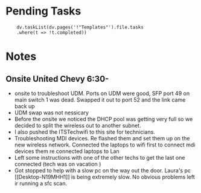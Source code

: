 
# Pending Tasks
```dataviewjs
	dv.taskList(dv.pages('!"Templates"').file.tasks
	.where(t => !t.completed))
```

# Notes


## Onsite United Chevy 6:30-
- onsite to troubleshoot UDM. Ports on UDM were good, SFP port 49 on main switch 1 was dead. Swapped it out to port 52 and the link came back up
- UDM swap was not nessicary
- Before the onsite we noticed the DHCP pool was getting very full so we decided to split the wireless out to another subnet.
- I also pushed the ITSTechwifi to this site for technicians.
- Troubleshooting MDI devices. Re flashed them and set them up on the new wireless network. Connected the laptops to wifi first to connect mdi devices them re connected laptops to Lan
- Left some instructions with one of the other techs to get the last one connected (tech was on vacation )
- Got stopped to help with a slow pc on the way out the door. Laura's pc [[Desktop-N19MHH1]] is being extremely slow. No obvious problems left ir running a sfc scan.